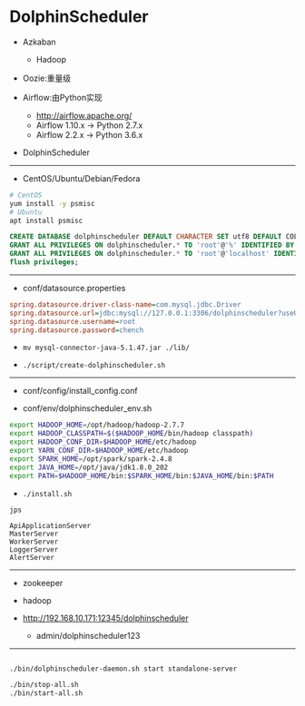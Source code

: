 # DolphinScheduler


- Azkaban
    - Hadoop
- Oozie:重量级

- Airflow:由Python实现
    - http://airflow.apache.org/
    - Airflow 1.10.x -> Python 2.7.x
    - Airflow 2.2.x -> Python 3.6.x
- DolphinScheduler


---


- CentOS/Ubuntu/Debian/Fedora
```sh
# CentOS
yum install -y psmisc
# Ubuntu
apt install psmisc
```


```sql
CREATE DATABASE dolphinscheduler DEFAULT CHARACTER SET utf8 DEFAULT COLLATE utf8_general_ci;
GRANT ALL PRIVILEGES ON dolphinscheduler.* TO 'root'@'%' IDENTIFIED BY 'chench';
GRANT ALL PRIVILEGES ON dolphinscheduler.* TO 'root'@'localhost' IDENTIFIED BY 'chench';
flush privileges;

```


---
- conf/datasource.properties

```ini
spring.datasource.driver-class-name=com.mysql.jdbc.Driver
spring.datasource.url=jdbc:mysql://127.0.0.1:3306/dolphinscheduler?useUnicode=true&characterEncoding=UTF-8
spring.datasource.username=root
spring.datasource.password=chench


```
- `mv mysql-connector-java-5.1.47.jar ./lib/`

- `./script/create-dolphinscheduler.sh`

---

- conf/config/install_config.conf

- conf/env/dolphinscheduler_env.sh

```sh
export HADOOP_HOME=/opt/hadoop/hadoop-2.7.7
export HADOOP_CLASSPATH=$($HADOOP_HOME/bin/hadoop classpath)
export HADOOP_CONF_DIR=$HADOOP_HOME/etc/hadoop
export YARN_CONF_DIR=$HADOOP_HOME/etc/hadoop
export SPARK_HOME=/opt/spark/spark-2.4.8
export JAVA_HOME=/opt/java/jdk1.8.0_202
export PATH=$HADOOP_HOME/bin:$SPARK_HOME/bin:$JAVA_HOME/bin:$PATH

```

- `./install.sh`

```
jps

ApiApplicationServer
MasterServer
WorkerServer
LoggerServer
AlertServer
```

---
- zookeeper
- hadoop


- http://192.168.10.171:12345/dolphinscheduler
    - admin/dolphinscheduler123

---

```sh

./bin/dolphinscheduler-daemon.sh start standalone-server

./bin/stop-all.sh
./bin/start-all.sh

```